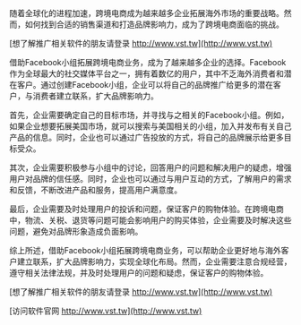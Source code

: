 随着全球化的进程加速，跨境电商成为越来越多企业拓展海外市场的重要战略。然而，如何找到合适的销售渠道和打造品牌影响力，成为了跨境电商面临的挑战。

[想了解推广相关软件的朋友请登录 http://www.vst.tw](http://www.vst.tw)

借助Facebook小组拓展跨境电商业务，成为了越来越多企业的选择。Facebook作为全球最大的社交媒体平台之一，拥有着数亿的用户，其中不乏海外消费者和潜在客户。通过创建Facebook小组，企业可以将自己的品牌推广给更多的潜在客户，与消费者建立联系，扩大品牌影响力。

首先，企业需要确定自己的目标市场，并寻找与之相关的Facebook小组。例如，如果企业想要拓展美国市场，就可以搜索与美国相关的小组，加入并发布有关自己产品的信息。同时，企业也可以通过广告投放的方式，将自己的品牌展示给更多目标受众。

其次，企业需要积极参与小组中的讨论，回答用户的问题和解决用户的疑虑，增强用户对品牌的信任感。同时，企业也可以通过与用户互动的方式，了解用户的需求和反馈，不断改进产品和服务，提高用户满意度。

最后，企业需要及时处理用户的投诉和问题，保证客户的购物体验。在跨境电商中，物流、关税、退货等问题可能会影响用户的购买体验，企业需要及时解决这些问题，避免对品牌形象造成负面影响。

综上所述，借助Facebook小组拓展跨境电商业务，可以帮助企业更好地与海外客户建立联系，扩大品牌影响力，实现全球化布局。然而，企业需要注意合规经营，遵守相关法律法规，并及时处理用户的问题和疑虑，保证客户的购物体验。

[想了解推广相关软件的朋友请登录 http://www.vst.tw](http://www.vst.tw)


[访问软件官网 http://www.vst.tw](http://www.vst.tw)
